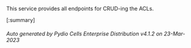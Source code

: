 






This service provides all endpoints for CRUD-ing the ACLs.

[:summary]

###### Auto generated by Pydio Cells Enterprise Distribution v4.1.2 on 23-Mar-2023
